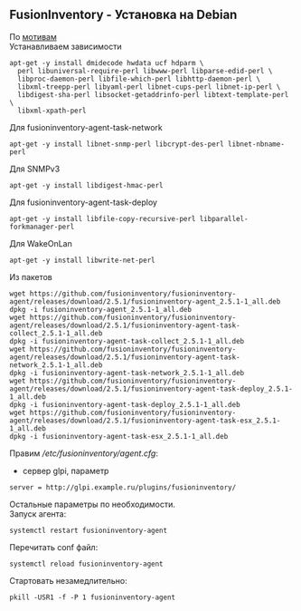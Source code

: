 ## FusionInventory - Установка на Debian  
По  [мотивам](http://fusioninventory.org/documentation/agent/installation/linux/deb.html)  
Устанавливаем зависимости  
```
apt-get -y install dmidecode hwdata ucf hdparm \
  perl libuniversal-require-perl libwww-perl libparse-edid-perl \
  libproc-daemon-perl libfile-which-perl libhttp-daemon-perl \
  libxml-treepp-perl libyaml-perl libnet-cups-perl libnet-ip-perl \
  libdigest-sha-perl libsocket-getaddrinfo-perl libtext-template-perl \
  libxml-xpath-perl
```
Для fusioninventory-agent-task-network  
```
apt-get -y install libnet-snmp-perl libcrypt-des-perl libnet-nbname-perl
```
Для SNMPv3   
```
apt-get -y install libdigest-hmac-perl
```
Для fusioninventory-agent-task-deploy   
```
apt-get -y install libfile-copy-recursive-perl libparallel-forkmanager-perl
```
Для  WakeOnLan  
```
apt-get -y install libwrite-net-perl
```

Из пакетов
 ```
wget https://github.com/fusioninventory/fusioninventory-agent/releases/download/2.5.1/fusioninventory-agent_2.5.1-1_all.deb
 dpkg -i fusioninventory-agent_2.5.1-1_all.deb
wget https://github.com/fusioninventory/fusioninventory-agent/releases/download/2.5.1/fusioninventory-agent-task-collect_2.5.1-1_all.deb
 dpkg -i fusioninventory-agent-task-collect_2.5.1-1_all.deb
wget https://github.com/fusioninventory/fusioninventory-agent/releases/download/2.5.1/fusioninventory-agent-task-network_2.5.1-1_all.deb
 dpkg -i fusioninventory-agent-task-network_2.5.1-1_all.deb
wget https://github.com/fusioninventory/fusioninventory-agent/releases/download/2.5.1/fusioninventory-agent-task-deploy_2.5.1-1_all.deb
 dpkg -i fusioninventory-agent-task-deploy_2.5.1-1_all.deb
wget https://github.com/fusioninventory/fusioninventory-agent/releases/download/2.5.1/fusioninventory-agent-task-esx_2.5.1-1_all.deb
 dpkg -i fusioninventory-agent-task-esx_2.5.1-1_all.deb
```
Правим _/etc/fusioninventory/agent.cfg_:  
- сервер glpi, параметр   
```
server = http://glpi.example.ru/plugins/fusioninventory/
```
Остальные параметры по необходимости.  
Запуск агента:  
```
systemctl restart fusioninventory-agent
```
Перечитать conf файл:  
```
systemctl reload fusioninventory-agent
```
Стартовать незамедлительно:  
```
pkill -USR1 -f -P 1 fusioninventory-agent
```
